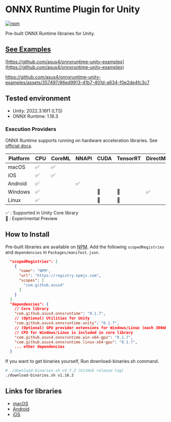 # ONNX Runtime Plugin for Unity

[![npm](https://img.shields.io/npm/v/com.github.asus4.onnxruntime?label=npm)](https://www.npmjs.com/package/com.github.asus4.onnxruntime)

Pre-built ONNX Runtime libraries for Unity.

## [See Examples](https://github.com/asus4/onnxruntime-unity-examples)

[https://github.com/asus4/onnxruntime-unity-examples](https://github.com/asus4/onnxruntime-unity-examples)

<https://github.com/asus4/onnxruntime-unity-examples/assets/357497/96ed9913-41b7-401d-a634-f0e2de4fc3c7>

## Tested environment

- Unity: 2022.3.16f1 (LTS)
- ONNX Runtime: 1.16.3

### Execution Providers

ONNX Runtime supports running on hardware acceleration libraries. See [official docs](https://onnxruntime.ai/docs/execution-providers/).

| Platform | CPU | CoreML | NNAPI | CUDA | TensorRT | DirectML | XNNPACK |
| --- | --- | --- | --- | --- | --- | --- | --- |
| macOS | :white_check_mark: | :white_check_mark: | | | | | |
| iOS | :white_check_mark: | :white_check_mark: | | | | | :construction: |
| Android | :white_check_mark: | | :white_check_mark: | | | | :construction: |
| Windows | :white_check_mark: | | | :construction: | :construction: | :white_check_mark: | |
| Linux | :white_check_mark: | | | :construction: | :construction: | | |

:white_check_mark: : Supported in Unity Core library  
:construction: : Experimental Preview

## How to Install

Pre-built libraries are available on [NPM](https://www.npmjs.com/package/com.github.asus4.onnxruntime). Add the following `scopedRegistries` and `dependencies` in `Packages/manifest.json`.

```json
  "scopedRegistries": [
    {
      "name": "NPM",
      "url": "https://registry.npmjs.com",
      "scopes": [
        "com.github.asus4"
      ]
    }
  ]
  "dependencies": {
    // Core library
    "com.github.asus4.onnxruntime": "0.1.7",
    // (Optional) Utilities for Unity
    "com.github.asus4.onnxruntime.unity": "0.1.7",
    // (Optional) GPU provider extensions for Windows/Linux (each 300mb+)
    // CPU for Windows/Linux is included in core library
    "com.github.asus4.onnxruntime.win-x64-gpu": "0.1.7",
    "com.github.asus4.onnxruntime.linux-x64-gpu": "0.1.7",
    ... other dependencies
  }
```

If you want to get binaries yourself, Run download-binaries.sh command.  

```sh
# ./download-binaries.sh vX.Y.Z (GitHub release tag)
./download-binaries.sh v1.16.3
```

## Links for libraries

- [macOS](https://github.com/microsoft/onnxruntime/releases/)
- [Android](https://central.sonatype.com/artifact/com.microsoft.onnxruntime/onnxruntime-android/versions)
- [iOS](https://github.com/CocoaPods/Specs/tree/master/Specs/3/a/a/onnxruntime-c)
